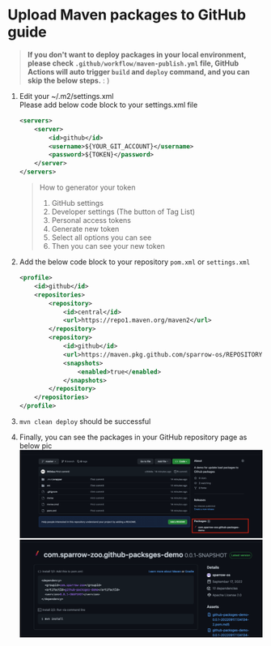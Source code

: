 # Upload Maven packages to GitHub guide

>**If you don't want to deploy packages in your local environment, please check `.github/workflow/maven-publish.yml` file, GitHub Actions will auto trigger `build` and `deploy` command, and you can skip the below steps.** : )

1. Edit your ~/.m2/settings.xml  
    Please add below code block to your settings.xml file
    ```xml
    <servers>
        <server>
            <id>github</id>
            <username>${YOUR_GIT_ACCOUNT}</username>
            <password>${TOKEN}</password>
        </server>
    </servers>
    ```
    > How to generator your token
    > 1. GitHub settings
    > 2. Developer settings (The button of Tag List)
    > 3. Personal access tokens
    > 4. Generate new token
    > 5. Select all options you can see
    > 6. Then you can see your new token

2. Add the below code block to your repository `pom.xml` or `settings.xml`
    ```xml
    <profile>
        <id>github</id>
        <repositories>
            <repository>
                <id>central</id>
                <url>https://repo1.maven.org/maven2</url>
            </repository>
            <repository>
                <id>github</id>
                <url>https://maven.pkg.github.com/sparrow-os/REPOSITORY</url>
                <snapshots>
                    <enabled>true</enabled>
                </snapshots>
            </repository>
        </repositories>
    </profile>
    ```
   
3. ``mvn clean deploy`` should be successful
4. Finally, you can see the packages in your GitHub repository page as below pic
![img.png](img.png)
![img_1.png](img_1.png) 